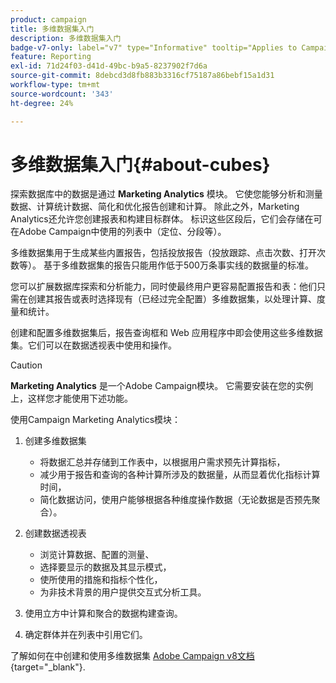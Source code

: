 ```yaml
---
product: campaign
title: 多维数据集入门
description: 多维数据集入门
badge-v7-only: label="v7" type="Informative" tooltip="Applies to Campaign Classic v7 only"
feature: Reporting
exl-id: 71d24f03-d41d-49bc-b9a5-8237902f7d6a
source-git-commit: 8debcd3d8fb883b3316cf75187a86bebf15a1d31
workflow-type: tm+mt
source-wordcount: '343'
ht-degree: 24%

---
```


# 多维数据集入门{#about-cubes}



探索数据库中的数据是通过 **Marketing Analytics** 模块。 它使您能够分析和测量数据、计算统计数据、简化和优化报告创建和计算。 除此之外，Marketing Analytics还允许您创建报表和构建目标群体。 标识这些区段后，它们会存储在可在Adobe Campaign中使用的列表中（定位、分段等）。

多维数据集用于生成某些内置报告，包括投放报告（投放跟踪、点击次数、打开次数等）。 基于多维数据集的报告只能用作低于500万条事实线的数据量的标准。

您可以扩展数据库探索和分析能力，同时使最终用户更容易配置报告和表：他们只需在创建其报告或表时选择现有（已经过完全配置）多维数据集，以处理计算、度量和统计。

创建和配置多维数据集后，报告查询框和 Web 应用程序中即会使用这些多维数据集。它们可以在数据透视表中使用和操作。

>[!CAUTION]
>
>**Marketing Analytics** 是一个Adobe Campaign模块。 它需要安装在您的实例上，这样您才能使用下述功能。

使用Campaign Marketing Analytics模块：

1. 创建多维数据集

   * 将数据汇总并存储到工作表中，以根据用户需求预先计算指标，
   * 减少用于报告和查询的各种计算所涉及的数据量，从而显着优化指标计算时间，
   * 简化数据访问，使用户能够根据各种维度操作数据（无论数据是否预先聚合）。

1. 创建数据透视表

   * 浏览计算数据、配置的测量、
   * 选择要显示的数据及其显示模式，
   * 使所使用的措施和指标个性化，
   * 为非技术背景的用户提供交互式分析工具。

1. 使用立方中计算和聚合的数据构建查询。
1. 确定群体并在列表中引用它们。

了解如何在中创建和使用多维数据集 [Adobe Campaign v8文档](https://experienceleague.adobe.com/docs/campaign/campaign-v8/analytics/reports/cubes/gs-cubes.html){target="_blank"}.
